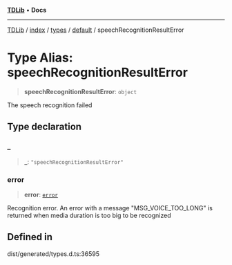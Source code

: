 [**TDLib**](../../../../../../README.md) • **Docs**

***

[TDLib](../../../../../../modules.md) / [index](../../../../../README.md) / [types](../../../README.md) / [default](../README.md) / speechRecognitionResultError

# Type Alias: speechRecognitionResultError

> **speechRecognitionResultError**: `object`

The speech recognition failed

## Type declaration

### \_

> **\_**: `"speechRecognitionResultError"`

### error

> **error**: [`error`](error-1.md)

Recognition error. An error with a message "MSG_VOICE_TOO_LONG" is returned when media duration is too big to be recognized

## Defined in

dist/generated/types.d.ts:36595

